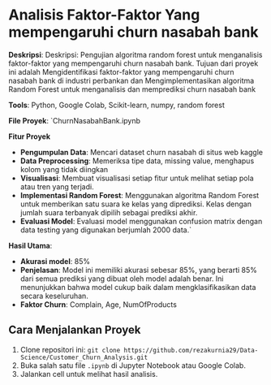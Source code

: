 # Analisis Faktor-Faktor Yang mempengaruhi churn nasabah bank

**Deskripsi**: Deskripsi: Pengujian algoritma random forest untuk menganalisis faktor-faktor yang
mempengaruhi churn nasabah bank. Tujuan dari proyek ini adalah Mengidentifikasi faktor-faktor yang mempengaruhi churn nasabah bank di industri perbankan dan Mengimplementasikan algoritma Random Forest untuk menganalisis dan memprediksi churn nasabah bank

**Tools**: Python, Google Colab, Scikit-learn, numpy, random forest

**File Proyek**: `ChurnNasabahBank.ipynb

**Fitur Proyek**

- **Pengumpulan Data**: Mencari dataset churn nasabah di situs web kaggle
- **Data Preprocessing**: Memeriksa tipe data, missing value, menghapus kolom yang tidak diingkan
- **Visualisasi**: Membuat visualisasi setiap fitur untuk melihat setiap pola atau tren yang terjadi.
- **Implementasi Random Forest**: Menggunakan algoritma Random Forest untuk memberikan satu suara ke kelas yang
diprediksi. Kelas dengan jumlah suara terbanyak dipilih sebagai prediksi akhir.
- **Evaluasi Model**: Evaluasi model menggunakan confusion matrix dengan data testing yang digunakan berjumlah 2000 data.`

**Hasil Utama**:
  - **Akurasi model**: 85%
  - **Penjelasan**: Model ini memiliki akurasi sebesar 85%, yang berarti 85% dari semua prediksi
yang dibuat oleh model adalah benar. Ini menunjukkan bahwa model cukup baik
dalam mengklasifikasikan data secara keseluruhan.
  - **Faktor Churn**: Complain, Age, NumOfProducts

   

 ## Cara Menjalankan Proyek
1. Clone repositori ini: `git clone https://github.com/rezakurnia29/Data-Science/Customer_Churn_Analysis.git`
2. Buka salah satu file `.ipynb` di Jupyter Notebook atau Google Colab.
3. Jalankan cell untuk melihat hasil analisis.
